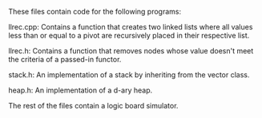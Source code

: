 These files contain code for the following programs:

llrec.cpp: Contains a function that creates two linked lists where all values less than or equal to a pivot are recursively placed in their respective list. 

llrec.h: Contains a function that removes nodes whose value doesn't meet the criteria of a passed-in functor. 

stack.h: An implementation of a stack by inheriting from the vector class.

heap.h: An implementation of a d-ary heap.

The rest of the files contain a logic board simulator.
